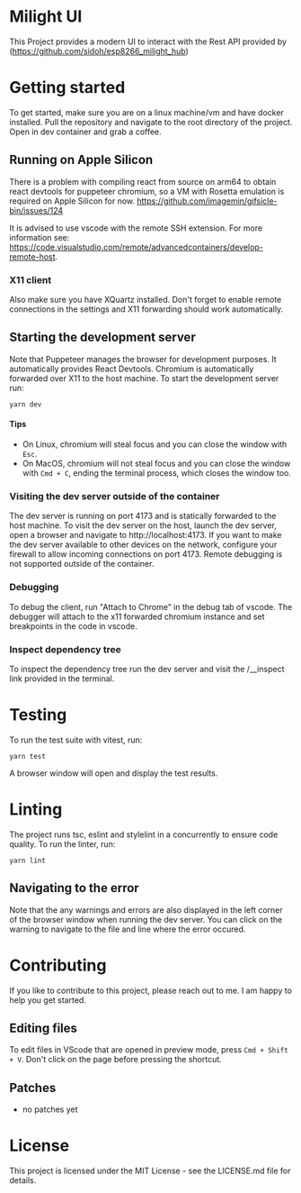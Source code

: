 # Milight UI

This Project provides a modern UI to interact with the Rest API provided by (https://github.com/sidoh/esp8266_milight_hub)

# Getting started
To get started, make sure you are on a linux machine/vm and have docker installed. Pull the repository and navigate to the root directory of the project. Open in dev container and grab a coffee.

## Running on Apple Silicon
There is a problem with compiling react from source on arm64 to obtain react devtools for puppeteer chromium, so a VM with Rosetta emulation is required on Apple Silicon for now. 
https://github.com/imagemin/gifsicle-bin/issues/124

It is advised to use vscode with the remote SSH extension. For more information see:
https://code.visualstudio.com/remote/advancedcontainers/develop-remote-host. 

### X11 client
Also make sure you have XQuartz installed. Don't forget to enable remote connections in the settings and X11 forwarding should work automatically.

## Starting the development server
Note that Puppeteer manages the browser for development purposes. It automatically provides React Devtools. Chromium is automatically forwarded over X11 to the host machine. To start the development server run:


```
yarn dev
```

#### Tips
- On Linux, chromium will steal focus and you can close the window with `Esc`.
- On MacOS, chromium will not steal focus and you can close the window with `Cmd + C`, ending the terminal process, which closes the window too.

### Visiting the dev server outside of the container
The dev server is running on port 4173 and is statically forwarded to the host machine. To visit the dev server on the host, launch the dev server, open a browser and navigate to http://localhost:4173. If you want to make the dev server available to other devices on the network, configure your firewall to allow incoming connections on port 4173. Remote debugging is not supported outside of the container.

### Debugging
To debug the client, run "Attach to Chrome" in the debug tab of vscode. The debugger will attach to the x11 forwarded chromium instance and set breakpoints in the code in vscode.

### Inspect dependency tree
To inspect the dependency tree run the dev server and visit the /__inspect link provided in the terminal.


# Testing
To run the test suite with vitest, run:

```
yarn test
```
A browser window will open and display the test results.

# Linting
The project runs tsc, eslint and stylelint in a concurrently to ensure code quality. To run the linter, run:

```
yarn lint
```

## Navigating to the error
Note that the any warnings and errors are also displayed in the left corner of the browser window when running the dev server. You can click on the warning to navigate to the file and line where the error occured.

# Contributing
If you like to contribute to this project, please reach out to me. I am happy to help you get started.

## Editing files
To edit files in VScode that are opened in preview mode, press `Cmd + Shift + V`. Don't click on the page before pressing the shortcut.

## Patches
- no patches yet

# License
This project is licensed under the MIT License - see the LICENSE.md file for details.
